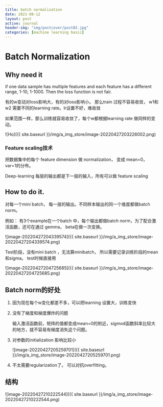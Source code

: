 ```yaml
---
title: batch normalization
date: 2021-08-12
layout: post
active: journal
header-img: "img/postcover/post02.jpg"
categories: [machine learning basic]
---
```


# Batch Normalization

## Why need it

if one data sample has multiple features and each feature has a different range, 1-10, 1-1000. Then the loss function is not fair. 

有的w变动对loss影响大，有的对loss影响小。 那么train 过程不容易收敛， w1和w2 需要不同的learning rate。lr设置不好，难收敛

如果范围一样，那么训练就容易收敛了，每个w都根据learning rate 做同样的变动。

![Ho]({{ site.baseurl }}/img/a_img_store/image-20220427203226002.png)

### Feature scaling技术

把数据集中的每个 feature dimension 做 normalization， 变成 mean=0， var=1的分布。

Deep-learning 每层的输出都是下一层的输入，所有可以做 feature scaling

## How to do it.

对每一个mini batch， 每一层的输出。不同样本输出的同一个维度都做batch norm。

例如： 有3个example在一个batch 中，每个输出都做batch norm，为了配合激活函数，还可在通过 gemma， beta在做一次变换。

![image-20220427204339574]({{ site.baseurl }}/img/a_img_store/image-20220427204339574.png)

Test阶段，没有mini batch ，无法算minibatch， 所以需要记录训练阶段的mean 和sigma。 test时候直接用

![image-20220427204725685]({{ site.baseurl }}/img/a_img_store/image-20220427204725685.png)

## Batch norm的好处

1. 因为现在每个w变化都差不多，可以把learning 设置大，训练变快

2. 没有了梯度和梯度爆炸的问题

   输入激活函数前，矩阵的值都变成mean=0的附近，sigmod函数斜率比较大的地方，就不容易有梯度消失这个问题。

3. 对参数的initialization 影响比较小

   ![image-20220427205259701]({{ site.baseurl }}/img/a_img_store/image-20220427205259701.png)

4. 不太需要regularization了。 可以对抗overfitting。

## 结构

![image-20220427210222544]({{ site.baseurl }}/img/a_img_store/image-20220427210222544.png)